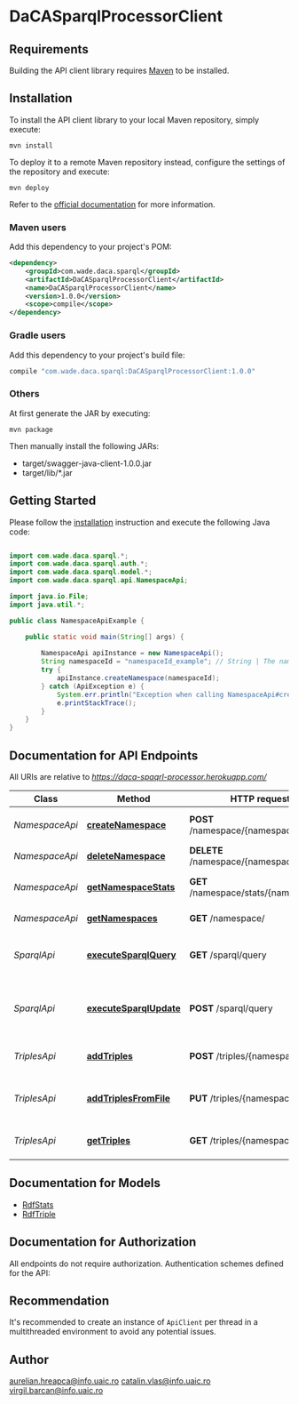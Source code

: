 # DaCASparqlProcessorClient

## Requirements

Building the API client library requires [Maven](https://maven.apache.org/) to be installed.

## Installation

To install the API client library to your local Maven repository, simply execute:

```shell
mvn install
```

To deploy it to a remote Maven repository instead, configure the settings of the repository and execute:

```shell
mvn deploy
```

Refer to the [official documentation](https://maven.apache.org/plugins/maven-deploy-plugin/usage.html) for more information.

### Maven users

Add this dependency to your project's POM:

```xml
<dependency>
    <groupId>com.wade.daca.sparql</groupId>
    <artifactId>DaCASparqlProcessorClient</artifactId>
    <name>DaCASparqlProcessorClient</name>
    <version>1.0.0</version>
    <scope>compile</scope>
</dependency>
```

### Gradle users

Add this dependency to your project's build file:

```groovy
compile "com.wade.daca.sparql:DaCASparqlProcessorClient:1.0.0"
```

### Others

At first generate the JAR by executing:

    mvn package

Then manually install the following JARs:

* target/swagger-java-client-1.0.0.jar
* target/lib/*.jar

## Getting Started

Please follow the [installation](#installation) instruction and execute the following Java code:

```java

import com.wade.daca.sparql.*;
import com.wade.daca.sparql.auth.*;
import com.wade.daca.sparql.model.*;
import com.wade.daca.sparql.api.NamespaceApi;

import java.io.File;
import java.util.*;

public class NamespaceApiExample {

    public static void main(String[] args) {
        
        NamespaceApi apiInstance = new NamespaceApi();
        String namespaceId = "namespaceId_example"; // String | The namespace to be created
        try {
            apiInstance.createNamespace(namespaceId);
        } catch (ApiException e) {
            System.err.println("Exception when calling NamespaceApi#createNamespace");
            e.printStackTrace();
        }
    }
}

```

## Documentation for API Endpoints

All URIs are relative to *https://daca-spaqrl-processor.herokuapp.com/*

Class | Method | HTTP request | Description
------------ | ------------- | ------------- | -------------
*NamespaceApi* | [**createNamespace**](docs/NamespaceApi.md#createNamespace) | **POST** /namespace/{namespaceId} | Create a new namespace
*NamespaceApi* | [**deleteNamespace**](docs/NamespaceApi.md#deleteNamespace) | **DELETE** /namespace/{namespaceId} | Delete a namespace
*NamespaceApi* | [**getNamespaceStats**](docs/NamespaceApi.md#getNamespaceStats) | **GET** /namespace/stats/{namespaceId} | Get namespace stats
*NamespaceApi* | [**getNamespaces**](docs/NamespaceApi.md#getNamespaces) | **GET** /namespace/ | Get namespaces
*SparqlApi* | [**executeSparqlQuery**](docs/SparqlApi.md#executeSparqlQuery) | **GET** /sparql/query | Execute custom SPARQL query
*SparqlApi* | [**executeSparqlUpdate**](docs/SparqlApi.md#executeSparqlUpdate) | **POST** /sparql/query | Execute custom update SPARQL query
*TriplesApi* | [**addTriples**](docs/TriplesApi.md#addTriples) | **POST** /triples/{namespaceId} | Add triples in given namespace
*TriplesApi* | [**addTriplesFromFile**](docs/TriplesApi.md#addTriplesFromFile) | **PUT** /triples/{namespaceId} | Add triples from file in given namespace
*TriplesApi* | [**getTriples**](docs/TriplesApi.md#getTriples) | **GET** /triples/{namespaceId} | Get triples of given namespace


## Documentation for Models

 - [RdfStats](docs/RdfStats.md)
 - [RdfTriple](docs/RdfTriple.md)


## Documentation for Authorization

All endpoints do not require authorization.
Authentication schemes defined for the API:

## Recommendation

It's recommended to create an instance of `ApiClient` per thread in a multithreaded environment to avoid any potential issues.

## Author

aurelian.hreapca@info.uaic.ro catalin.vlas@info.uaic.ro virgil.barcan@info.uaic.ro

